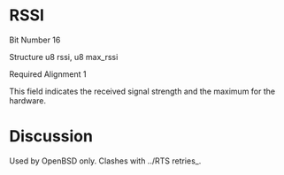 RSSI
====

Bit Number 16

Structure u8 rssi, u8 max\_rssi

Required Alignment 1

This field indicates the received signal strength and the maximum for
the hardware.

Discussion
==========

Used by OpenBSD only. Clashes with ../RTS retries\_.
